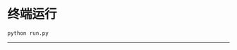 # 终端运行

```shell
python run.py
```
******************************************************************************************************************************************************************************************************************************************************************************************************************************************************************************************************************************************************************************************************************************************************************************************************************************************